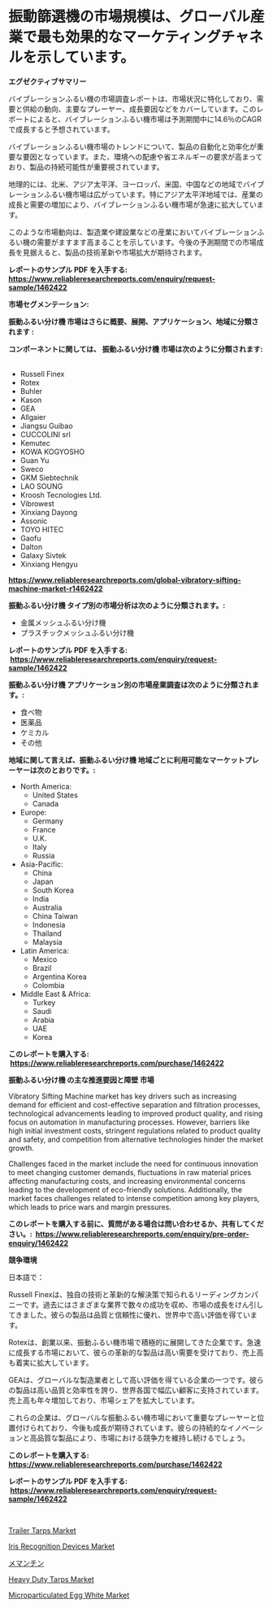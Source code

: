 <p><h1>振動篩選機の市場規模は、グローバル産業で最も効果的なマーケティングチャネルを示しています。</h1></p><p><strong>エグゼクティブサマリー</strong></p>
<p><p>バイブレーションふるい機の市場調査レポートは、市場状況に特化しており、需要と供給の動向、主要なプレーヤー、成長要因などをカバーしています。このレポートによると、バイブレーションふるい機市場は予測期間中に14.6％のCAGRで成長すると予想されています。</p><p>バイブレーションふるい機市場のトレンドについて、製品の自動化と効率化が重要な要因となっています。また、環境への配慮や省エネルギーの要求が高まっており、製品の持続可能性が重要視されています。</p><p>地理的には、北米、アジア太平洋、ヨーロッパ、米国、中国などの地域でバイブレーションふるい機市場は広がっています。特にアジア太平洋地域では、産業の成長と需要の増加により、バイブレーションふるい機市場が急速に拡大しています。</p><p>このような市場動向は、製造業や建設業などの産業においてバイブレーションふるい機の需要がますます高まることを示しています。今後の予測期間での市場成長を見据えると、製品の技術革新や市場拡大が期待されます。</p></p>
<p><strong>レポートのサンプル PDF を入手する: <a href="https://www.reliableresearchreports.com/enquiry/request-sample/1462422">https://www.reliableresearchreports.com/enquiry/request-sample/1462422</a></strong></p>
<p><strong>市場セグメンテーション:</strong></p>
<p><strong> 振動ふるい分け機 市場はさらに概要、展開、アプリケーション、地域に分類されます :</strong></p>
<p><strong>コンポーネントに関しては、 振動ふるい分け機 市場は次のように分類されます: &nbsp;</strong></p>
<p><ul><li>Russell Finex</li><li>Rotex</li><li>Buhler</li><li>Kason</li><li>GEA</li><li>Allgaier</li><li>Jiangsu Guibao</li><li>CUCCOLINI srl</li><li>Kemutec</li><li>KOWA KOGYOSHO</li><li>Guan Yu</li><li>Sweco</li><li>GKM Siebtechnik</li><li>LAO SOUNG</li><li>Kroosh Tecnologies Ltd.</li><li>Vibrowest</li><li>Xinxiang Dayong</li><li>Assonic</li><li>TOYO HITEC</li><li>Gaofu</li><li>Dalton</li><li>Galaxy Sivtek</li><li>Xinxiang Hengyu</li></ul></p>
<p><strong><a href="https://www.reliableresearchreports.com/global-vibratory-sifting-machine-market-r1462422">https://www.reliableresearchreports.com/global-vibratory-sifting-machine-market-r1462422</a></strong></p>
<p><strong> 振動ふるい分け機 タイプ別の市場分析は次のように分類されます。:</strong></p>
<p><ul><li>金属メッシュふるい分け機</li><li>プラスチックメッシュふるい分け機</li></ul></p>
<p><strong>レポートのサンプル PDF を入手する: &nbsp;<a href="https://www.reliableresearchreports.com/enquiry/request-sample/1462422">https://www.reliableresearchreports.com/enquiry/request-sample/1462422</a></strong></p>
<p><strong> 振動ふるい分け機 アプリケーション別の市場産業調査は次のように分類されます。:</strong></p>
<p><ul><li>食べ物</li><li>医薬品</li><li>ケミカル</li><li>その他</li></ul></p>
<p><strong>地域に関して言えば、振動ふるい分け機 地域ごとに利用可能なマーケットプレーヤーは次のとおりです。:</strong></p>
<p><ul>
    <li>
        North America:
        <ul>
            <li>United States</li>
            <li>Canada</li>
        </ul>
    </li>
    <li>
        Europe:
        <ul>
            <li>Germany</li>
            <li>France</li>
            <li>U.K.</li>
            <li>Italy</li>
            <li>Russia</li>
        </ul>
    </li>
    <li>
        Asia-Pacific:
        <ul>
            <li>China</li>
            <li>Japan</li>
            <li>South Korea</li>
            <li>India</li>
            <li>Australia</li>
            <li>China Taiwan</li>
            <li>Indonesia</li>
            <li>Thailand</li>
            <li>Malaysia</li>
        </ul>
    </li>
    <li>
        Latin America:
        <ul>
            <li>Mexico</li>
            <li>Brazil</li>
            <li>Argentina Korea</li>
            <li>Colombia</li>
        </ul>
    </li>
    <li>
        Middle East & Africa:
        <ul>
            <li>Turkey</li>
            <li>Saudi</li>
            <li>Arabia</li>
            <li>UAE</li>
            <li>Korea</li>
        </ul>
    </li>
    </ul></p>
<p><strong>このレポートを購入する: &nbsp;<a href="https://www.reliableresearchreports.com/purchase/1462422">https://www.reliableresearchreports.com/purchase/1462422</a></strong></p>
<p><strong>振動ふるい分け機 の主な推進要因と障壁 市場</strong></p>
<p><p>Vibratory Sifting Machine market has key drivers such as increasing demand for efficient and cost-effective separation and filtration processes, technological advancements leading to improved product quality, and rising focus on automation in manufacturing processes. However, barriers like high initial investment costs, stringent regulations related to product quality and safety, and competition from alternative technologies hinder the market growth.</p><p>Challenges faced in the market include the need for continuous innovation to meet changing customer demands, fluctuations in raw material prices affecting manufacturing costs, and increasing environmental concerns leading to the development of eco-friendly solutions. Additionally, the market faces challenges related to intense competition among key players, which leads to price wars and margin pressures.</p></p>
<p><strong>このレポートを購入する前に、質問がある場合は問い合わせるか、共有してください。:&nbsp; <a href="https://www.reliableresearchreports.com/enquiry/pre-order-enquiry/1462422">https://www.reliableresearchreports.com/enquiry/pre-order-enquiry/1462422</a></strong></p>
<p><strong>競争環境</strong></p>
<p><p>日本語で：</p><p>Russell Finexは、独自の技術と革新的な解決策で知られるリーディングカンパニーです。過去にはさまざまな業界で数々の成功を収め、市場の成長をけん引してきました。彼らの製品は品質と信頼性に優れ、世界中で高い評価を得ています。</p><p>Rotexは、創業以来、振動ふるい機市場で積極的に展開してきた企業です。急速に成長する市場において、彼らの革新的な製品は高い需要を受けており、売上高も着実に拡大しています。</p><p>GEAは、グローバルな製造業者として高い評価を得ている企業の一つです。彼らの製品は高い品質と効率性を誇り、世界各国で幅広い顧客に支持されています。売上高も年々増加しており、市場シェアを拡大しています。</p><p>これらの企業は、グローバルな振動ふるい機市場において重要なプレーヤーと位置付けられており、今後も成長が期待されています。彼らの持続的なイノベーションと高品質な製品により、市場における競争力を維持し続けるでしょう。</p></p>
<p><strong>このレポートを購入する: &nbsp; <a href="https://www.reliableresearchreports.com/purchase/1462422">https://www.reliableresearchreports.com/purchase/1462422</a></strong></p>
<p><strong>レポートのサンプル PDF を入手する: &nbsp;<a href="https://www.reliableresearchreports.com/enquiry/request-sample/1462422">https://www.reliableresearchreports.com/enquiry/request-sample/1462422</a></strong><strong></strong></p>
<p>&nbsp;</p>
<p><p><a href="https://issuu.com/reportprime-2/docs/trailer-tarps-market-size-2030.pptx">Trailer Tarps Market</a></p><p><a href="https://github.com/gdfhhhj/Market-Research-Report-List-4/blob/main/iris-recognition-devices-market.md">Iris Recognition Devices Market</a></p><p><a href="https://github.com/Sophiaard2003/Market-Research-Report-List-1/blob/main/153624929961.md">メマンチン</a></p><p><a href="https://issuu.com/reportprime-2/docs/heavy-duty-tarps-market-size-2030.pptx">Heavy Duty Tarps Market</a></p><p><a href="https://www.linkedin.com/pulse/microparticulated-egg-white-market-share-evolution-growth-rfine?trackingId=D8LRf52VHlWuuTjy1V0ArQ%3D%3D">Microparticulated Egg White Market</a></p></p>